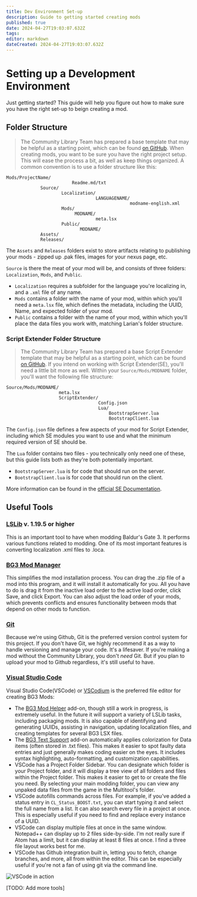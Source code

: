 ```yaml
---
title: Dev Environment Set-up
description: Guide to getting started creating mods
published: true
date: 2024-04-27T19:03:07.632Z
tags: 
editor: markdown
dateCreated: 2024-04-27T19:03:07.632Z
---
```


# Setting up a Development Environment
Just getting started? This guide will help you figure out how to make sure you have the right set-up to beign creating a mod.

## Folder Structure
> The Community Library Team has prepared a base template that may be helpful as a starting point, which can be found [on GitHub](https://github.com/BG3-Community-Library-Team/Sample-Template).
When creating mods, you want to be sure you have the right project setup. This will ease the process a bit, as well as keep things organized. A common convention is to use a folder structure like this:
```
Mods/ProjectName/
						 Readme.md/txt
             Source/
                     Localization/
                                  LANGUAGENAME/
                                               modname-english.xml
                     Mods/
                          MODNAME/
                                  meta.lsx
                     Public/
                            MODNAME/
             Assets/
             Releases/
```

The `Assets` and `Releases` folders exist to store artifacts relating to publishing your mods - zipped up .pak files, images for your nexus page, etc. 

`Source` is there the meat of your mod will be, and consists of three folders: `Localization`, `Mods`, and `Public`. 
- `Localization` requires a subfolder for the language you're localizing in, and a `.xml` file of any name.
- `Mods` contains a folder with the name of your mod, within which you'll need a `meta.lsx` file, which defines the metadata, including the UUID, Name, and expected folder of your mod.
- `Public` contains a folder with the name of your mod, within which you'll place the data files you work with, matching Larian's folder structure. 

### Script Extender Folder Structure
> The Community Library Team has prepared a base Script Extender template that may be helpful as a starting point, which can be found [on GitHub](https://github.com/BG3-Community-Library-Team/SETemplate).
If you intend on working with Script Extender(SE), you'll need a little bit more as well. Within your `Source/Mods/MODNAME` folder, you'll want the following file structure:
```
Source/Mods/MODNAME/
                    meta.lsx
                    ScriptExtender/
                                   Config.json
                                   Lua/
                                       BootstrapServer.lua
                                       BootstrapClient.lua
```

The `Config.json` file defines a few aspects of your mod for Script Extender, including which SE modules you want to use and what the minimum required version of SE should be.

The `Lua` folder contains two files - you technically only need one of these, but this guide lists both as they're both potentially important.
- `BootstrapServer.lua` is for code that should run on the server.
- `BootstrapClient.lua` is for code that should run on the client.

More information can be found in the [official SE Documentation](https://github.com/Norbyte/bg3se/blob/main/Docs/API.md#getting-started).

## Useful Tools
### [LSLib](https://github.com/Norbyte/lslib/releases) v. 1.19.5 or higher
This is an important tool to have when modding Baldur's Gate 3. It performs various functions related to modding. One of its most important features is converting localization .xml files to .loca.

### [BG3 Mod Manager](https://github.com/LaughingLeader/BG3ModManager)
This simplifies the mod installation process. You can drag the .zip file of a mod into this program, and it will install it automatically for you. All you have to do is drag it from the inactive load order to the active load order, click Save, and click Export. You can also adjust the load order of your mods, which prevents conflicts and ensures functionality between mods that depend on other mods to function.

### [Git](https://git-scm.com/downloads/)
Because we're using Github, Git is the preferred version control system for this project. If you don't have Git, we highly recommend it as a way to handle versioning and manage your code. It's a lifesaver. If you're making a mod without the Community Library, you don't *need* Git. But if you plan to upload your mod to Github regardless, it's still useful to have.

### [Visual Studio Code](https://code.visualstudio.com/)
Visual Studio Code(VSCode) or [VSCodium](https://vscodium.com/) is the preferred file editor for creating BG3 Mods:
- The [BG3 Mod Helper](https://marketplace.visualstudio.com/items?itemName=ghostboats.bg3-mod-helper) add-on, though still a work in progress, is extremely useful. In the future it will support a variety of LSLib tasks, including packaging mods. It is also capable of identifying and generating UUIDs, assisting in navigation, updating localization files, and creating templates for several BG3 LSX files.
- The [BG3 Text Support](https://marketplace.visualstudio.com/items?itemName=chromosome16.bg3-text-support) add-on automatically applies colorization for Data items (often stored in .txt files). This makes it easier to spot faulty data entries and just generally makes coding easier on the eyes. It includes syntax highlighting, auto-formatting, and customization capabilities.
- VSCode has a Project Folder Sidebar. You can designate which folder is your Project folder, and it will display a tree view of all folders and files within the Project folder. This makes it easier to get to or create the file you need. By selecting your main modding folder, you can view any unpaked data files from the game in the Multitool's folder.
- VSCode autofills commands across files. For example, if you've added a status entry in `CL_Status_BOOST.txt`, you can start typing it and select the full name from a list. It can also search every file in a project at once. This is especially useful if you need to find and replace every instance of a UUID.
- VSCode can display multiple files at once in the same window. Notepad++ can display up to 2 files side-by-side. I'm not really sure if Atom has a limit, but it can display at least 8 files at once. I find a three file layout works best for me.
- VSCode has Github integration built in, letting you to fetch, change branches, and more, all from within the editor. This can be especially useful if you're not a fan of using git via the command line.

![VSCode in action](https://i.imgur.com/Wi9zXr0.png)

[TODO: Add more tools]